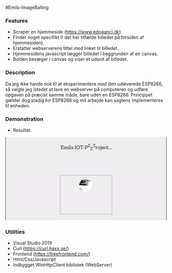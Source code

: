 #Emils-ImageBalling

### Features

- Scraper en hjemmeside (https://www.edoganci.dk).
- Finder noget specifikt (I det her tilfælde billedet på forsiden af hjemmesiden).
- Erstatter webserverens tittel med linket til billedet.
- Hjemmesidens javascript lægger billedet i baggrunden af en canvas.
- Bolden bevæger i canvas og viser et udsnit af billedet.

### Description
Da jeg ikke havde nok til at eksperimentere med den udleverede ESP8266, så valgte jeg istedet at lave en webserver på computeren og udføre opgaven på præcist samme måde, bare uden en ESP8266. Princippet gælder dog stadig for ESP8266 og mit arbejde kan sagtens implementeres til enheden. 

### Demonstration
- Resultat:

![](https://github.com/digitalInteraktion2019/IOTresources/blob/master/Emils-ImageBalling/Ressourcer/Demo.gif)

### Utilities
- Visual Studio 2019
- Curl (https://curl.haxx.se/)
- Frontend (https://freefrontend.com/)
- Html/Css/Javascript
- Indbygget WinHttpClient bibliotek (WebServer)